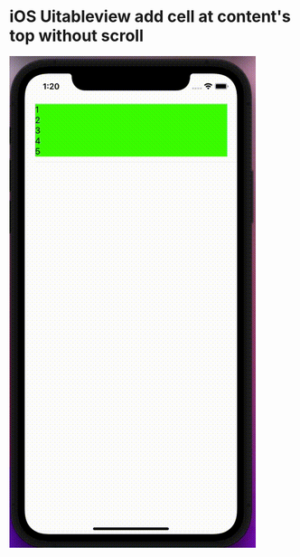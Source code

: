 # iOS Uitableview add cell at content's top without scroll
![image](https://github.com/qedqed6/ios_add_tableviewcell_without_scroll/blob/main/demo.gif)
